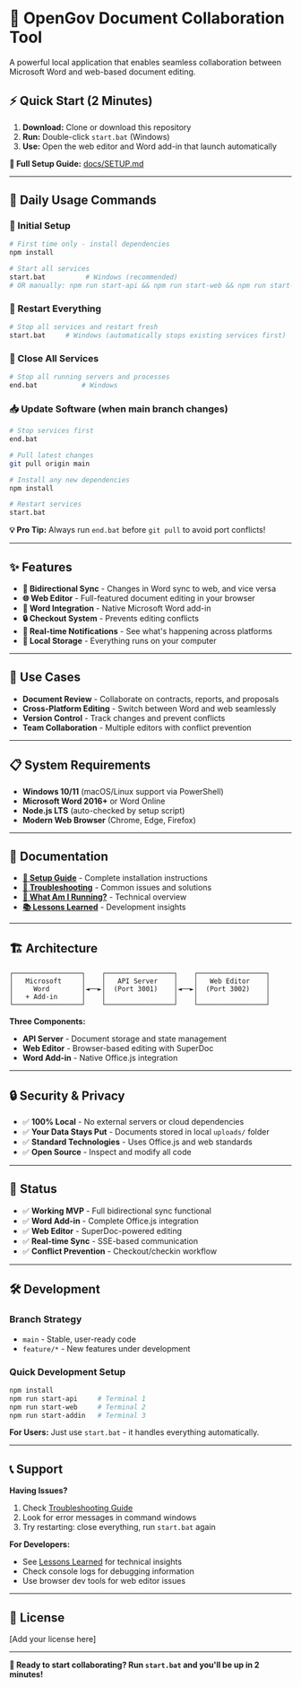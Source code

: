 # 🚀 OpenGov Document Collaboration Tool

A powerful local application that enables seamless collaboration between Microsoft Word and web-based document editing.

## **⚡ Quick Start (2 Minutes)**

1. **Download:** Clone or download this repository
2. **Run:** Double-click `start.bat` (Windows)
3. **Use:** Open the web editor and Word add-in that launch automatically

**📖 Full Setup Guide:** [docs/SETUP.md](docs/SETUP.md)

---

## **🔧 Daily Usage Commands**

### **🚀 Initial Setup**
```bash
# First time only - install dependencies
npm install

# Start all services
start.bat          # Windows (recommended)
# OR manually: npm run start-api && npm run start-web && npm run start-addin
```

### **🔄 Restart Everything**
```bash
# Stop all services and restart fresh
start.bat     # Windows (automatically stops existing services first)
```

### **🛑 Close All Services**
```bash
# Stop all running servers and processes
end.bat           # Windows
```

### **📥 Update Software (when main branch changes)**
```bash
# Stop services first
end.bat

# Pull latest changes
git pull origin main

# Install any new dependencies
npm install

# Restart services
start.bat
```

**💡 Pro Tip:** Always run `end.bat` before `git pull` to avoid port conflicts!

---

## **✨ Features**

- **🔄 Bidirectional Sync** - Changes in Word sync to web, and vice versa
- **🌐 Web Editor** - Full-featured document editing in your browser
- **📄 Word Integration** - Native Microsoft Word add-in
- **🔒 Checkout System** - Prevents editing conflicts
- **🔔 Real-time Notifications** - See what's happening across platforms
- **💾 Local Storage** - Everything runs on your computer

---

## **🎯 Use Cases**

- **Document Review** - Collaborate on contracts, reports, and proposals
- **Cross-Platform Editing** - Switch between Word and web seamlessly
- **Version Control** - Track changes and prevent conflicts
- **Team Collaboration** - Multiple editors with conflict prevention

---

## **📋 System Requirements**

- **Windows 10/11** (macOS/Linux support via PowerShell)
- **Microsoft Word 2016+** or Word Online
- **Node.js LTS** (auto-checked by setup script)
- **Modern Web Browser** (Chrome, Edge, Firefox)

---

## **📁 Documentation**

- **[🚀 Setup Guide](docs/SETUP.md)** - Complete installation instructions
- **[🔧 Troubleshooting](docs/TROUBLESHOOTING.md)** - Common issues and solutions  
- **[🤔 What Am I Running?](docs/WHAT-AM-I-RUNNING.md)** - Technical overview
- **[📚 Lessons Learned](lessons-learned/README.md)** - Development insights

---

## **🏗️ Architecture**

```
┌─────────────────┐    ┌─────────────────┐    ┌─────────────────┐
│   Microsoft     │    │   API Server    │    │   Web Editor    │
│     Word        │◄──►│  (Port 3001)    │◄──►│  (Port 3002)    │
│   + Add-in      │    │                 │    │                 │
└─────────────────┘    └─────────────────┘    └─────────────────┘
```

**Three Components:**
- **API Server** - Document storage and state management
- **Web Editor** - Browser-based editing with SuperDoc
- **Word Add-in** - Native Office.js integration

---

## **🔒 Security & Privacy**

- ✅ **100% Local** - No external servers or cloud dependencies
- ✅ **Your Data Stays Put** - Documents stored in local `uploads/` folder
- ✅ **Standard Technologies** - Uses Office.js and web standards
- ✅ **Open Source** - Inspect and modify all code

---

## **🚦 Status**

- ✅ **Working MVP** - Full bidirectional sync functional
- ✅ **Word Add-in** - Complete Office.js integration
- ✅ **Web Editor** - SuperDoc-powered editing
- ✅ **Real-time Sync** - SSE-based communication
- ✅ **Conflict Prevention** - Checkout/checkin workflow

---

## **🛠️ Development**

### **Branch Strategy**
- `main` - Stable, user-ready code
- `feature/*` - New features under development

### **Quick Development Setup**
```bash
npm install
npm run start-api     # Terminal 1
npm run start-web     # Terminal 2  
npm run start-addin   # Terminal 3
```

**For Users:** Just use `start.bat` - it handles everything automatically.

---

## **📞 Support**

**Having Issues?**
1. Check [Troubleshooting Guide](docs/TROUBLESHOOTING.md)
2. Look for error messages in command windows
3. Try restarting: close everything, run `start.bat` again

**For Developers:**
- See [Lessons Learned](lessons-learned/README.md) for technical insights
- Check console logs for debugging information
- Use browser dev tools for web editor issues

---

## **📜 License**

[Add your license here]

---

**🎉 Ready to start collaborating? Run `start.bat` and you'll be up in 2 minutes!** 